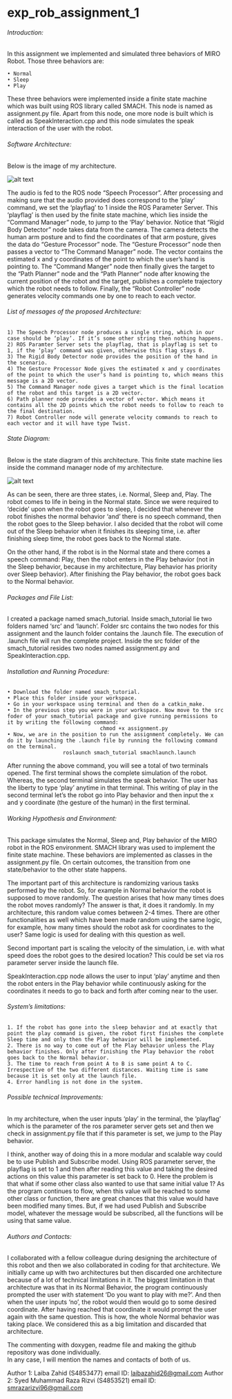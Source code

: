# exp_rob_assignment_1

###### Introduction: 

In this assignment we implemented and simulated three behaviors of MIRO Robot. Those three behaviors are:

    • Normal 
    • Sleep  
    • Play  

These three behaviors were implemented inside a finite state machine which was built using ROS library called SMACH. This node is named as assignment.py file. Apart from this node, one more node is built which is called as SpeakInteraction.cpp and this node simulates the speak interaction of the user with the robot. 

###### Software Architecture:

Below is the image of my architecture. 

![alt text](https://github.com/laibazahid26/exp_rob_assignment_1/blob/main/architecture.png?raw=true)


The audio is fed to the ROS node “Speech Processor”. After processing and making sure that the audio provided does correspond to the ‘play’ command, we set the ‘playflag’ to 1 inside the ROS Parameter Server. This ‘playflag’ is then used by the finite state machine, which lies inside the “Command Manager” node, to jump to the ‘Play’ behavior. Notice that “Rigid Body Detector” node takes data from the camera. The camera detects the human arm posture and to find the coordinates of that arm posture, gives the data do “Gesture Processor” node.  The “Gesture Processor” node then passes a vector to “The Command Manager” node. The vector contains the estimated x and y coordinates of the point to which the user’s hand is pointing to.  The “Command Manger” node then finally gives the target to the “Path Planner” node and the “Path Planner” node after knowing the current position of the robot and the target, publishes a complete trajectory which the robot needs to follow. Finally, the “Robot Controller” node generates velocity commands one by one to reach to each vector.  

###### List of messages of the proposed Architecture:

    1) The Speech Processor node produces a single string, which in our case should be ‘play’. If it’s some other string then nothing happens. 
    2) ROS Paramter Server sets the playflag, that is playflag is set to 1, if the ‘play’ command was given, otherwise this flag stays 0.
    3) The Rigid Body Detector node provides the position of the hand in the scenario.  
    4) The Gesture Processor Node gives the estimated x and y coordinates of the point to which the user’s hand is pointing to, which means this message is a 2D vector.
    5) The Command Manager node gives a target which is the final location of the robot and this target is a 2D vector.
    6) Path planner node provides a vector of vector. Which means it contains all the 2D points which the robot needs to follow to reach to the final destination. 
    7) Robot Controller node will generate velocity commands to reach to each vector and it will have type Twist. 

###### State Diagram:

Below is the state diagram of this architecture. This finite state machine lies inside the command manager node of my architecture.

 ![alt text](https://github.com/laibazahid26/exp_rob_assignment_1/blob/main/finite%20state%20machine.png?raw=true)

As can be seen, there are three states, i.e. Normal, Sleep and, Play. The robot comes to life in being in the Normal state. Since we were required to ‘decide’ upon when the robot goes to sleep, I decided that  whenever the robot finishes the normal behavior ‘and’ there is no speech command, then the robot goes to the Sleep behavior. I also decided that the robot will come out of the Sleep behavior when it finishes its sleeping time, i.e. after finishing sleep time, the robot goes back to the Normal state. 

On the other hand, if the robot is in the Normal state and there comes a speech command: Play, then the robot enters in the Play behavior (not in the Sleep behavior, because in my architecture, Play behavior has priority over Sleep behavior). After finishing the Play behavior, the robot goes back to the Normal behavior. 

###### Packages and File List:
I created a package named smach_tutorial. Inside smach_tutorial lie two folders named ‘src’ and ‘launch’. Folder src contains the two nodes for this assignment and the launch folder contains the .launch file. The execution of .launch file will run the complete project. Inside the src folder of the smach_tutorial resides two nodes named assignment.py and SpeakInteraction.cpp. 

###### Installation and Running Procedure:

    • Download the folder named smach_tutorial. 
    • Place this folder inside your workspace. 
    • Go in your workspace using terminal and then do a catkin_make.
    • In the previous step you were in your workspace. Now move to the src foder of your smach_tutorial package and give running permissions to it by writing the following command:
                                  chmod +x assignment.py
    • Now, we are in the position to run the assignment completely. We can do it by launching the .launch file by running the following command on the terminal. 
		              roslaunch smach_tutorial smachlaunch.launch 

After running the above command, you will see a total of two terminals opened. The first terminal shows the complete simulation of the robot. Whereas, the second terminal simulates the speak behavior.  The user has the liberty to type ‘play’ anytime in that terminal. This writing of play in the second terminal let’s the robot go into Play behavior and then input the x and y coordinate (the gesture of the human) in the first terminal. 

###### Working Hypothesis and Environment: 

This package simulates the Normal, Sleep and, Play behavior of the MIRO robot in the ROS environment. SMACH library was used to implement the finite state machine. These behaviors are implemented as classes in the assignment.py file. On certain outcomes, the transition from one state/behavior to the other state happens.  

The important part of this architecture is randomizing various tasks performed by the robot. So, for example in Normal behavior the robot is supposed to move randomly. The question arises that how many times does the robot moves randomly? The answer is that, it does it randomly. In my architecture, this random value comes between 2-4 times. There are other functionalities as well which have been made random using the same logic, for example, how many times should the robot ask for coordinates to the user? Same logic is used for dealing with this question as well. 

Second important part is scaling the velocity of the simulation, i.e. with what speed does the robot goes to the desired location? This could be set via ros parameter server inside the launch file.   

SpeakInteraction.cpp node allows the user to input ‘play’ anytime and then the robot enters in the Play behavior while continuously asking for the coordinates it needs to go to back and forth after coming near to the user.

###### System’s limitations:

    1. If the robot has gone into the sleep behavior and at exactly that point the play command is given, the robot first finishes the complete Sleep time and only then the Play behavior will be implemented. 
    2. There is no way to come out of the Play behavior unless the Play behavior finishes. Only after finishing the Play behavior the robot goes back to the Normal behavior. 
    3. The time to reach from point A to B is same point A to C. Irrespective of the two different distances. Waiting time is same because it is set only at the launch file. 
    4. Error handling is not done in the system.

###### Possible technical Improvements:

In my architecture, when the user inputs ‘play’ in the terminal, the ‘playflag’ which is the parameter of the ros parameter server gets set and then we check in assignment.py file that if this parameter is set, we jump to the Play behavior. 

I think, another way of doing this in a more modular and scalable way could be to use Publish and Subscribe model. Using ROS parameter server, the playflag is set to 1 and then after reading this value and taking the desired actions on this value this parameter is set back to 0. Here the problem is that what if some other class also wanted to use that same initial value 1? As the program continues to flow, when this value will be reached to some other class or function, there are great chances that this value would have been modified many times. But, if we had used Publish and Subscribe model, whatever the message would be subscribed, all the functions will be using that same value.   

###### Authors and Contacts:

I collaborated with a fellow colleague during designing the architecture of this robot and then we also collaborated in coding for that architecture. We initially came up with two architectures but then discarded one architecture because of a lot of technical limitations in it. The biggest limitation in that architecture was that in its Normal Behavior, the program continuously prompted the user with statement ‘Do you want to play with me?’. And then when the user inputs ‘no’, the robot would then would go to some desired coordinate. After having reached that coordinate it would prompt the user again with the same question. This is how, the whole Normal behavior was taking place. We considered this as a big limitation and discarded that architecture. 

The commenting with doxygen, readme file and making the github repository was done individually.  
In any case, I will mention the names and contacts of both of us. 

Author 1: Laiba Zahid (S4853477)					email ID: laibazahid26@gmail.com
Author 2: Syed Muhammad Raza Rizvi (S4853521)		email ID: smrazarizvi96@gmail.com
 


  


  
